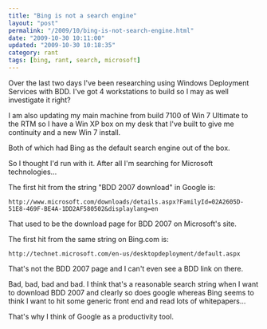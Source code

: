 ```yaml
---
title: "Bing is not a search engine"
layout: "post"
permalink: "/2009/10/bing-is-not-search-engine.html"
date: "2009-10-30 10:11:00"
updated: "2009-10-30 10:18:35"
category: rant
tags: [bing, rant, search, microsoft]
---
```


Over the last two days I've been researching using Windows Deployment Services with BDD. I've got 4 workstations to build so I may as well investigate it right?

<!--more-->

I am also updating my main machine from build 7100 of Win 7 Ultimate to the RTM so I have a Win XP box on my desk that I've built to give me continuity and a new Win 7 install.

Both of which had Bing as the default search engine out of the box.

So I thought I'd run with it. After all I'm searching for Microsoft technologies...

The first hit from the string "BDD 2007 download" in Google is:

`http://www.microsoft.com/downloads/details.aspx?FamilyId=02A2605D-51E8-469F-BE4A-1DD2AF580502&displaylang=en`

That used to be the download page for BDD 2007 on Microsoft's site.

The first hit from the same string on Bing.com is:

`http://technet.microsoft.com/en-us/desktopdeployment/default.aspx`

That's not the BDD 2007 page and I can't even see a BDD link on there.

Bad, bad, bad and bad. I think that's a reasonable search string when I want to download BDD 2007 and clearly so does google whereas Bing seems to think I want to hit some generic front end and read lots of whitepapers... 

That's why I think of Google as a productivity tool.